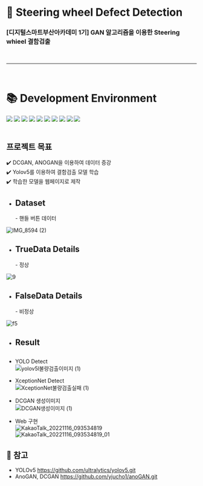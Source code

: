 # 🚗 Steering wheel Defect Detection 
### [디지털스마트부산아카데미 1기] GAN 알고리즘을 이용한 Steering whieel 결함검출
<br/>

***

<br/>
<div><h1>📚 Development Environment</h1></div>
<div>
<img src="https://img.shields.io/badge/python-3776AB?style=for-the-badge&logo=python&logoColor=white">
<img src="https://img.shields.io/badge/PyTorch-EE4C2C?style=for-the-badge&logo=PyTorch&logoColor=white">
<img src="https://img.shields.io/badge/TensorFlow-FF6F00.svg?&style=for-the-badge&logo=TensorFlow&logoColor=white">
<img src="https://img.shields.io/badge/YOLO-00FFFF.svg?&style=for-the-badge&logo=YOLO&logoColor=white">
<img src="https://img.shields.io/badge/Google Colab-F9AB00.svg?&style=for-the-badge&logo=Google Colab&logoColor=white">
<img src="https://img.shields.io/badge/github-181717?style=for-the-badge&logo=github&logoColor=white">
<img src="https://img.shields.io/badge/GAN-3776AB?style=for-the-badge&logo=Gitpod&logoColor=white">
<img src="https://img.shields.io/badge/JavaScript-F7DF1E?style=for-the-badge&logo=JavaScript&logoColor=white">
<img src="https://img.shields.io/badge/XceptionNet-2C3E50?style=for-the-badge&logo=Xamarin&logoColor=white">
<img src="https://img.shields.io/badge/MongoDB-47A248?style=for-the-badge&logo=MongoDB&logoColor=white">
  

</div>

<br/>

## 프로젝트 목표
:heavy_check_mark:  DCGAN, ANOGAN을 이용하여 데이터 증강  <br/>
:heavy_check_mark:  Yolov5를 이용하여 결함검출 모델 학습 <br/>
:heavy_check_mark:  학습한 모델을 웹페이지로 제작

* <h2>Dataset</h2>
    - 핸들 버튼 데이터 <br/>
![IMG_8594 (2)](https://user-images.githubusercontent.com/93966720/199412090-76cb557e-deda-4da7-9fc4-7494f1578d21.jpg)

* <h2>TrueData Details</h2>
    - 정상 <br/>
![9](https://user-images.githubusercontent.com/93966720/200234413-7d6619ce-2978-4b52-8ceb-1a8dac2e6024.jpg)
* <h2>FalseData Details</h2>
    - 비정상 <br/>
![f5](https://user-images.githubusercontent.com/93966720/200717582-61cd780c-cf2d-4366-af86-a955ae5cf091.jpg)

* <h2>Result<h2>
    
  
- YOLO Detect  </br>
![yolov5l불량검출이미지 (1)](https://user-images.githubusercontent.com/93966720/202052917-c056bd6d-002b-4924-962e-24b29b5e68c3.jpg)
  
- XceptionNet Detect </br>
![XceptionNet불량검출실패 (1)](https://user-images.githubusercontent.com/93966720/202052957-5b6deddf-26d4-4c4f-9b90-0c1a18999f02.jpg)
  
- DCGAN 생성이미지 </br>
![DCGAN생성이미지 (1)](https://user-images.githubusercontent.com/93966720/202052854-e838bef0-c8fb-4d64-8cbb-ad9840fa0271.jpg)

- Web 구현 </br>
![KakaoTalk_20221116_093534819](https://user-images.githubusercontent.com/93966720/202055315-3928d2bb-56d2-4e50-ab38-134e99c38ac6.jpg)
![KakaoTalk_20221116_093534819_01](https://user-images.githubusercontent.com/93966720/202055360-5563ef53-18c6-4d88-887f-059ff383886a.jpg)

## :pushpin: 참고
*  YOLOv5 https://github.com/ultralytics/yolov5.git
*  AnoGAN, DCGAN  https://github.com/yjucho1/anoGAN.git  
